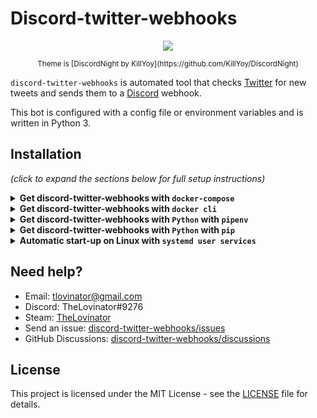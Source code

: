 # Discord-twitter-webhooks

<p align="center">
  <img src="https://raw.githubusercontent.com/TheLovinator1/discord-twitter-webhooks/master/Bot.png" />
</p>

<p align="center"><sup>Theme is [DiscordNight by KillYoy](https://github.com/KillYoy/DiscordNight)<sup></p>

`discord-twitter-webhooks` is automated tool that checks [Twitter](https://twitter.com) for new tweets and sends them to a [Discord](https://discord.com/) webhook.

This bot is configured with a config file or environment variables and is written in Python 3.

## Installation

*(click to expand the sections below for full setup instructions)*

<details>
<summary><b>Get discord-twitter-webhooks with <code>docker-compose</code></b></summary><br/><br/>

docker-compose.yml:

```yaml
version: "3"
services:
  discord-twitter-webhooks:
    image: thelovinator/discord-twitter-webhooks
    env_file:
      - .env
    container_name: discord-twitter-webhooks
    environment:
      - WEBHOOK_URL=${WEBHOOK_URL}
      - WEBHOOK_URL_ERROR=${WEBHOOK_URL_ERROR}
      - CONSUMER_KEY=${CONSUMER_KEY}
      - CONSUMER_SECRET=${CONSUMER_SECRET}
      - ACCESS_TOKEN=${ACCESS_TOKEN}
      - ACCESS_TOKEN_SECRET=${ACCESS_TOKEN_SECRET}
      - USERS_TO_FOLLOW=${USERS_TO_FOLLOW}
      - LOG_LEVEL=${LOG_LEVEL}
      - DISCORD_OWNER_ID=${DISCORD_OWNER_ID}
    restart: unless-stopped
```

This bot on [Docker Hub](https://hub.docker.com/repository/docker/thelovinator/discord-reminder-bot).

## Environment variables

No space should be between the equal sign in your .env.

Right click channel you want the tweets in -> Integrations -> Webhooks -> New Webhook -> Copy Webhook URL

* WEBHOOK_URL=https://discordapp.com/api/webhooks/582694/a3hmHAXItB_lzSYBx0-CeVeUDqac1vT
* WEBHOOK_URL_ERROR=https://discordapp.com/api/webhooks/58304394/a3CMwHAXItB_lzBx0-CeVPI1ac1vT
  
Go to [Twitter](https://developer.twitter.com/en/portal/apps/new) and create an app. If you don't get one try to fill out as much as possible. After it is created go to Keys and tokens. CONSUMER_KEY = API key, CONSUMER_SECRET = API key secret:

* CONSUMER_KEY=ASFkopkoasfPOFkopaf
* CONSUMER_SECRET=ASFkopkoasfPOFkopafASFkopkoasfPOFkopafASFkopkoasfPOFkopaf
* ACCESS_TOKEN=1294501204821094-kKPOASPKOFpkoaskfpo
* ACCESS_TOKEN_SECRET=ASKOpokfpkoaspofOPFPO2908iAKOPSFKPO

List of Twitter users to follow, comma separated list with no spaces.

* USERS_TO_FOLLOW=12549841489201410,18205090125,852185020125098

How much logging that should be sent to the terminal. Can be CRITICAL, ERROR, WARNING, INFO or DEBUG

* LOG_LEVEL=INFO

Enable Developer Mode in Discord settings and right click your username and Copy ID. This is used only for errors.

* DISCORD_OWNER_ID=126462229892694018

</details>
<details>
<summary><b>Get discord-twitter-webhooks with <code>docker cli</code></b></summary><br/><br/>

```console
docker run -d \
  --name=discord-twitter-webhooks \
  -e WEBHOOK_URL=https://discord.com/api/webhooks/151256151521/Drw1jBO9Xyo1hAVsvaNdI1d077dOsfsafAV-nxIDvH-XJeSIeAVavasvkM0Vu \
  -e WEBHOOK_URL_ERROR=https://discord.com/api/webhooks/151256151521/Drw1jBO9Xyo1hAVsvaNdI1d077dOsfsafAV-nxIDvH-XJeSIeAVavasvkM0Vu \
  -e CONSUMER_KEY=akaopspokfpofasfsaf \
  -e CONSUMER_SECRET=fsa0fskaopfsoapfkofskaopfskopafskopaf \
  -e ACCESS_TOKEN=1521521515-JeASFAd0cGtASifvSSaSFmIr4kopAw8V0oyiH6jN \
  -e ACCESS_TOKEN_SECRET=VlHAS12FYqkQdASFd5XvyunwPaS12F8zPMTZ6IZASF1No \
  -e USERS_TO_FOLLOW=1114707756,36803580 \
  -e LOG_LEVEL=INFO \
  -e DISCORD_OWNER_ID=126462229892694018 \
  --restart unless-stopped \
  thelovinator/discord-twitter-webhooks
```

This bot on [Docker Hub](https://hub.docker.com/repository/docker/thelovinator/discord-reminder-bot).

## Environment variables

No space should be between the equal sign in your .env.

Right click channel you want the tweets in -> Integrations -> Webhooks -> New Webhook -> Copy Webhook URL

* WEBHOOK_URL=https://discordapp.com/api/webhooks/582694/a3hmHAXItB_lzSYBx0-CeVeUDqac1vT
* WEBHOOK_URL_ERROR=https://discordapp.com/api/webhooks/58304394/a3CMwHAXItB_lzBx0-CeVPI1ac1vT
  
Go to [Twitter](https://developer.twitter.com/en/portal/apps/new) and create an app. If you don't get one try to fill out as much as possible. After it is created go to Keys and tokens. CONSUMER_KEY = API key, CONSUMER_SECRET = API key secret:

* CONSUMER_KEY=ASFkopkoasfPOFkopaf
* CONSUMER_SECRET=ASFkopkoasfPOFkopafASFkopkoasfPOFkopafASFkopkoasfPOFkopaf
* ACCESS_TOKEN=1294501204821094-kKPOASPKOFpkoaskfpo
* ACCESS_TOKEN_SECRET=ASKOpokfpkoaspofOPFPO2908iAKOPSFKPO

List of Twitter users to follow, comma separated list with no spaces.

* USERS_TO_FOLLOW=12549841489201410,18205090125,852185020125098

How much logging that should be sent to the terminal. Can be CRITICAL, ERROR, WARNING, INFO or DEBUG

* LOG_LEVEL=INFO

Enable Developer Mode in Discord settings and right click your username and Copy ID. This is used only for errors.

* DISCORD_OWNER_ID=126462229892694018

</details>
<details>
<summary><b>Get discord-twitter-webhooks with <code>Python</code> with <code>pipenv</code></b></summary>

* Install latest version of Python 3.9.
* Install pipenv
  * `pip install pipenv`
* Install requirements and make virtual environment
  * `pipenv install`
* Rename .env.example to .env and fill it with things from [Twitter](https://developer.twitter.com) and [TweeterID](https://tweeterid.com). If you don't want to use the .env-file you can add variables to your environment.
* Start the bot
  * `pipenv run python main.py`

## Environment variables

No space should be between the equal sign in your .env.

Right click channel you want the tweets in -> Integrations -> Webhooks -> New Webhook -> Copy Webhook URL

* WEBHOOK_URL=https://discordapp.com/api/webhooks/582694/a3hmHAXItB_lzSYBx0-CeVeUDqac1vT
* WEBHOOK_URL_ERROR=https://discordapp.com/api/webhooks/58304394/a3CMwHAXItB_lzBx0-CeVPI1ac1vT
  
Go to [Twitter](https://developer.twitter.com/en/portal/apps/new) and create an app. If you don't get one try to fill out as much as possible. After it is created go to Keys and tokens. CONSUMER_KEY = API key, CONSUMER_SECRET = API key secret:

* CONSUMER_KEY=ASFkopkoasfPOFkopaf
* CONSUMER_SECRET=ASFkopkoasfPOFkopafASFkopkoasfPOFkopafASFkopkoasfPOFkopaf
* ACCESS_TOKEN=1294501204821094-kKPOASPKOFpkoaskfpo
* ACCESS_TOKEN_SECRET=ASKOpokfpkoaspofOPFPO2908iAKOPSFKPO

List of Twitter users to follow, comma separated list with no spaces.

* USERS_TO_FOLLOW=12549841489201410,18205090125,852185020125098

How much logging that should be sent to the terminal. Can be CRITICAL, ERROR, WARNING, INFO or DEBUG

* LOG_LEVEL=INFO

Enable Developer Mode in Discord settings and right click your username and Copy ID. This is used only for errors.

* DISCORD_OWNER_ID=126462229892694018

</details>

<details>
<summary><b>Get discord-twitter-webhooks with <code>Python</code> with <code>pip</code></b></summary>

* Install latest version of Python 3 for your operating system
* Download project from GitHub and change directory into it
* (Optional) Create virtual environment:
  * `python -m venv .venv`
    * Activate virtual environment:
      * Windows:  `.\.venv\Scripts\activate`
      * Not windows:  `source .venv/bin/activate`
* Install requirements
  * `pip install -r requirements.txt`
* Rename .env.example to .env and fill it with things from [Twitter](https://developer.twitter.com) and [TweeterID](https://tweeterid.com). If you don't want to use the .env-file you can add variables to your environment.
* Start the bot (inside the activated virtual environment if you made one):
  * `python main.py`

## Environment variables

No space should be between the equal sign in your .env.

Right click channel you want the tweets in -> Integrations -> Webhooks -> New Webhook -> Copy Webhook URL

* WEBHOOK_URL=https://discordapp.com/api/webhooks/582694/a3hmHAXItB_lzSYBx0-CeVeUDqac1vT
* WEBHOOK_URL_ERROR=https://discordapp.com/api/webhooks/58304394/a3CMwHAXItB_lzBx0-CeVPI1ac1vT
  
Go to [Twitter](https://developer.twitter.com/en/portal/apps/new) and create an app. If you don't get one try to fill out as much as possible. After it is created go to Keys and tokens. CONSUMER_KEY = API key, CONSUMER_SECRET = API key secret:

* CONSUMER_KEY=ASFkopkoasfPOFkopaf
* CONSUMER_SECRET=ASFkopkoasfPOFkopafASFkopkoasfPOFkopafASFkopkoasfPOFkopaf
* ACCESS_TOKEN=1294501204821094-kKPOASPKOFpkoaskfpo
* ACCESS_TOKEN_SECRET=ASKOpokfpkoaspofOPFPO2908iAKOPSFKPO

List of Twitter users to follow, comma separated list with no spaces.

* USERS_TO_FOLLOW=12549841489201410,18205090125,852185020125098

How much logging that should be sent to the terminal. Can be CRITICAL, ERROR, WARNING, INFO or DEBUG

* LOG_LEVEL=INFO

Enable Developer Mode in Discord settings and right click your username and Copy ID. This is used only for errors.

* DISCORD_OWNER_ID=126462229892694018

</details>

<details>
<summary><b>Automatic start-up on Linux with <code>systemd user services</code></b></summary>

All the user services will be placed in ~/.config/systemd/user/.

User instance of systemd does not inherit any of the environment variables set in places like .bashrc so I recommend you use the .env file.

You may have to modify WorkingDirectory and/or ExecStart. The example have it cloned directly in home.

```ini
~/.config/systemd/user/discord-twitter-webhooks.service

[Unit]
Description=discord-twitter-webhooks
Wants=network-online.target
After=network-online.target

[Service]
Type=simple
WorkingDirectory=%h/discord-twitter-webhooks
ExecStart=/usr/bin/pipenv run python %h/discord-twitter-webhooks/main.py
Restart=always

[Install]
WantedBy=default.target
```

* Start the bot. (You can also use stop and restart instead of start)
  * `systemctl --user start discord-twitter-webhooks`

* Start bot automatically at boot. You may need to run `loginctl enable-linger`
  * `systemctl --user enable discord-twitter-webhooks`

* Check status
  * `systemctl --user status discord-twitter-webhooks`
  
* Reading the journal
  * `journalctl --user-unit discord-twitter-webhooks`

</details>

## Need help?

* Email: [tlovinator@gmail.com](mailto:tlovinator@gmail.com)
* Discord: TheLovinator#9276
* Steam: [TheLovinator](https://steamcommunity.com/id/TheLovinator/)
* Send an issue: [discord-twitter-webhooks/issues](https://github.com/TheLovinator1/discord-twitter-webhooks/issues)
* GitHub Discussions: [discord-twitter-webhooks/discussions](https://github.com/TheLovinator1/discord-twitter-webhooks/discussions)

## License

This project is licensed under the MIT License - see the [LICENSE](LICENSE) file for details.
